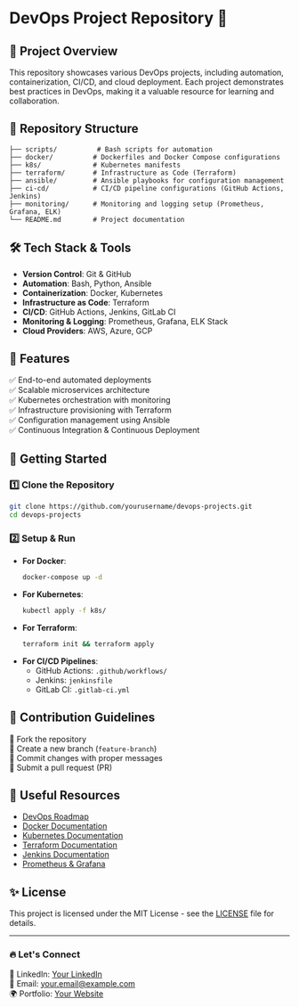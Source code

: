 # DevOps Project Repository 🚀

## 📌 Project Overview
This repository showcases various DevOps projects, including automation, containerization, CI/CD, and cloud deployment. Each project demonstrates best practices in DevOps, making it a valuable resource for learning and collaboration.

## 📁 Repository Structure
```
├── scripts/          # Bash scripts for automation
├── docker/          # Dockerfiles and Docker Compose configurations
├── k8s/             # Kubernetes manifests
├── terraform/       # Infrastructure as Code (Terraform)
├── ansible/         # Ansible playbooks for configuration management
├── ci-cd/           # CI/CD pipeline configurations (GitHub Actions, Jenkins)
├── monitoring/      # Monitoring and logging setup (Prometheus, Grafana, ELK)
└── README.md        # Project documentation
```

## 🛠️ Tech Stack & Tools
- **Version Control**: Git & GitHub
- **Automation**: Bash, Python, Ansible
- **Containerization**: Docker, Kubernetes
- **Infrastructure as Code**: Terraform
- **CI/CD**: GitHub Actions, Jenkins, GitLab CI
- **Monitoring & Logging**: Prometheus, Grafana, ELK Stack
- **Cloud Providers**: AWS, Azure, GCP

## 📌 Features
✅ End-to-end automated deployments  
✅ Scalable microservices architecture  
✅ Kubernetes orchestration with monitoring  
✅ Infrastructure provisioning with Terraform  
✅ Configuration management using Ansible  
✅ Continuous Integration & Continuous Deployment  

## 🚀 Getting Started
### 1️⃣ Clone the Repository
```bash
git clone https://github.com/yourusername/devops-projects.git
cd devops-projects
```

### 2️⃣ Setup & Run
- **For Docker**:
  ```bash
  docker-compose up -d
  ```
- **For Kubernetes**:
  ```bash
  kubectl apply -f k8s/
  ```
- **For Terraform**:
  ```bash
  terraform init && terraform apply
  ```
- **For CI/CD Pipelines**:
  - GitHub Actions: `.github/workflows/`
  - Jenkins: `jenkinsfile`
  - GitLab CI: `.gitlab-ci.yml`

## 📜 Contribution Guidelines
🔹 Fork the repository  
🔹 Create a new branch (`feature-branch`)  
🔹 Commit changes with proper messages  
🔹 Submit a pull request (PR)  

## 📌 Useful Resources
- [DevOps Roadmap](https://roadmap.sh/devops)
- [Docker Documentation](https://docs.docker.com/)
- [Kubernetes Documentation](https://kubernetes.io/docs/)
- [Terraform Documentation](https://developer.hashicorp.com/terraform/docs)
- [Jenkins Documentation](https://www.jenkins.io/doc/)
- [Prometheus & Grafana](https://prometheus.io/docs/introduction/overview/)

## ✨ License
This project is licensed under the MIT License - see the [LICENSE](LICENSE) file for details.

---

### 🔥 Let's Connect
💬 LinkedIn: [Your LinkedIn](https://linkedin.com/in/yourusername)  
📧 Email: your.email@example.com  
🌍 Portfolio: [Your Website](https://yourwebsite.com)  
